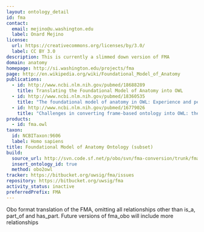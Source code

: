 ```yaml
---
layout: ontology_detail
id: fma
contact:
  email: mejino@u.washington.edu
  label: Onard Mejino
license:
  url: https://creativecommons.org/licenses/by/3.0/
  label: CC BY 3.0
description: This is currently a slimmed down version of FMA
domain: anatomy
homepage: http://si.washington.edu/projects/fma
page: http://en.wikipedia.org/wiki/Foundational_Model_of_Anatomy
publications:
  - id: http://www.ncbi.nlm.nih.gov/pubmed/18688289
    title: Translating the Foundational Model of Anatomy into OWL
  - id: http://www.ncbi.nlm.nih.gov/pubmed/18360535
    title: "The foundational model of anatomy in OWL: Experience and perspectives"
  - id: http://www.ncbi.nlm.nih.gov/pubmed/16779026
    title: "Challenges in converting frame-based ontology into OWL: the Foundational Model of Anatomy case-study"
products:
  - id: fma.owl
taxon:
  id: NCBITaxon:9606
  label: Homo sapiens
title: Foundational Model of Anatomy Ontology (subset)
build:
  source_url: http://svn.code.sf.net/p/obo/svn/fma-conversion/trunk/fma2_obo.obo
  insert_ontology_id: true
  method: obo2owl
tracker: https://bitbucket.org/uwsig/fma/issues
repository: https://bitbucket.org/uwsig/fma
activity_status: inactive
preferredPrefix: FMA
---
```


Obo format translation of the FMA, omitting all relationships other than is_a, part_of and has_part. Future versions of fma_obo will include more relationships

